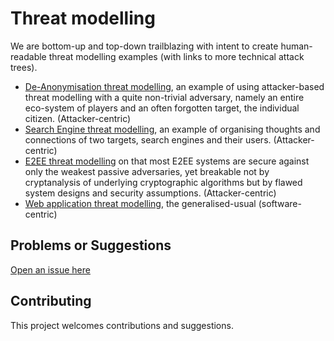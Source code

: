 # Threat modelling

We are bottom-up and top-down trailblazing with intent to create human-readable threat modelling examples (with links to more technical attack trees). 

* [De-Anonymisation threat modelling](DA-threat-model), an example of using attacker-based threat modelling with a quite non-trivial adversary, namely an entire eco-system of players and an often forgotten target, the individual citizen. (Attacker-centric)
* [Search Engine threat modelling](SE-threat-model), an example of organising thoughts and connections of two targets, search engines and their users. (Attacker-centric)
* [E2EE threat modelling](E2EE-threat-model) on that most E2EE systems are secure against only the weakest passive adversaries, yet breakable not by cryptanalysis of underlying cryptographic algorithms but by flawed system designs and security assumptions. (Attacker-centric)
* [Web application threat modelling](application-threat-model), the generalised-usual (software-centric)

## Problems or Suggestions

[Open an issue here](https://github.com/tymyrddin/orchard/issues)

## Contributing

This project welcomes contributions and suggestions. 
